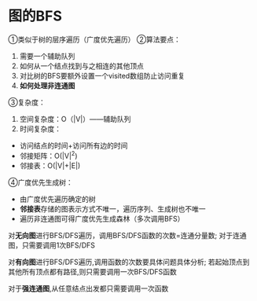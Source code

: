 


#  图的BFS
①类似于树的层序遍历（广度优先遍历）
②算法要点：
1. 需要一个辅助队列
2. 如何从一个结点找到与之相连的其他顶点
3. 对比树的BFS要额外设置一个visited数组防止访问重复
4. **如何处理非连通图**

③复杂度：
1. 空间复杂度：O（|V|）——辅助队列
2. 时间复杂度：
- 访问结点的时间+访问所有边的时间
- 邻接矩阵：O(|V|$^2$)
- 邻接表：O(|V|+|E|)

④广度优先生成树：
- 由广度优先遍历确定的树
- **邻接表**存储的图表示方式不唯一，遍历序列、生成树也不唯一
- 遍历非连通图可得广度优先生成森林（多次调用BFS）  


对**无向图**进行BFS/DFS遍历，调用BFS/DFS函数的次数=连通分量数; 对于连通图，只需要调用1次BFS/DFS

对**有向图**进行BFS/DFS遍历,调用函数的次数要具体问题具体分析; 若起始顶点到其他所有顶点都有路径,则只需要调用一次BFS/DFS函数

 对于**强连通图**,从任意结点出发都只需要调用一次函数


<!--stackedit_data:
eyJoaXN0b3J5IjpbLTE2MDc2MDE1MjgsLTEyODM4NTMzN119
-->